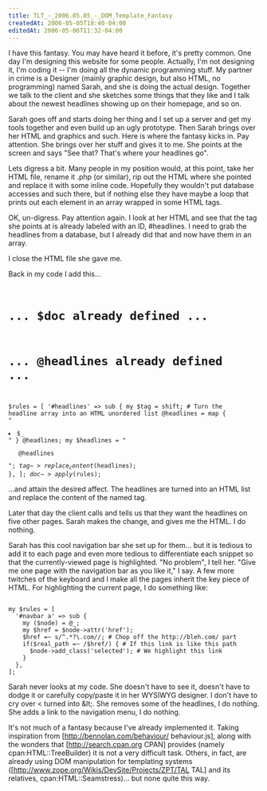 ```yaml
---
title: TLT_-_2006.05.05_-_DOM_Template_Fantasy
createdAt: 2006-05-05T18:40-04:00
editedAt: 2006-05-06T11:32-04:00
---
```


I have this fantasy. You may have heard it before, it's pretty common. One day I'm designing this website for some people. Actually, I'm not designing it, I'm coding it -- I'm doing all the dynamic programming stuff. My partner in crime is a Designer (mainly graphic design, but also HTML, no programming) named Sarah, and she is doing the actual design. Together we talk to the client and she sketches some things that they like and I talk about the newest headlines showing up on their homepage, and so on.

Sarah goes off and starts doing her thing and I set up a server and get my tools together and even build up an ugly prototype. Then Sarah brings over her HTML and graphics and such. Here is where the fantasy kicks in. Pay attention. She brings over her stuff and gives it to me. She points at the screen and says "See that? That's where your headlines go".

Lets digress a bit. Many people in my position would, at this point, take her HTML file, rename it .php (or similar), rip out the HTML where she pointed and replace it with some inline code. Hopefully they wouldn't put database accesses and such there, but if nothing else they have maybe a loop that prints out each element in an array wrapped in some HTML tags.

OK, un-digress. Pay attention again. I look at her HTML and see that the tag she points at is already labeled with an ID, #headlines. I need to grab the headlines from a database, but I already did that and now have them in an array.

I close the HTML file she gave me.

Back in my code I add this...
<code>
# ... $doc already defined ...
# ... @headlines already defined ...
$rules = [
  '#headlines' => sub {
    my $tag = shift;
    # Turn the headline array into an HTML unordered list
    @headlines = map { "<li>$_</li>" } @headlines;
    my $headlines = "<ul>@headlines</ul>";
    $tag->replace_content($headlines);
  },
];
$doc->apply($rules);
</code>

...and attain the desired affect. The headlines are turned into an HTML list and replace the content of the named tag.

Later that day the client calls and tells us that they want the headlines on five other pages. Sarah makes the change, and gives me the HTML. I do nothing.

Sarah has this cool navigation bar she set up for them... but it is tedious to add it to each page and even more tedious to differentiate each snippet so that the currently-viewed page is highlighted. "No problem", I tell her. "Give me one page with the navigation bar as you like it," I say. A few more twitches of the keyboard and I make all the pages inherit the key piece of HTML. For highlighting the current page, I do something like:

<code>
my $rules = [
  '#navbar a' => sub {
    my ($node) = @_;
    my $href = $node->attr('href');
    $href =~ s/^.*?\.com//; # Chop off the http://bleh.com/ part
    if($real_path =~ /$href/) { # If this link is like this path
      $node->add_class('selected'); # We highlight this link
    }
  },
];  
</code>

Sarah never looks at my code. She doesn't have to see it, doesn't have to dodge it or carefully copy/paste it in her WYSIWYG designer. I don't have to cry over < turned into &amp;lt;. She removes some of the headlines, I do nothing. She adds a link to the navigation menu, I do nothing.

It's not much of a fantasy because I've already implemented it. Taking inspiration from [http://bennolan.com/behaviour/ behaviour.js], along with the wonders that [http://search.cpan.org CPAN] provides (namely cpan:HTML::TreeBuilder) it is not a very difficult task. Others, in fact, are already using DOM manipulation for templating systems ([http://www.zope.org/Wikis/DevSite/Projects/ZPT/TAL TAL] and its relatives, cpan:HTML::Seamstress)... but none quite this way.

